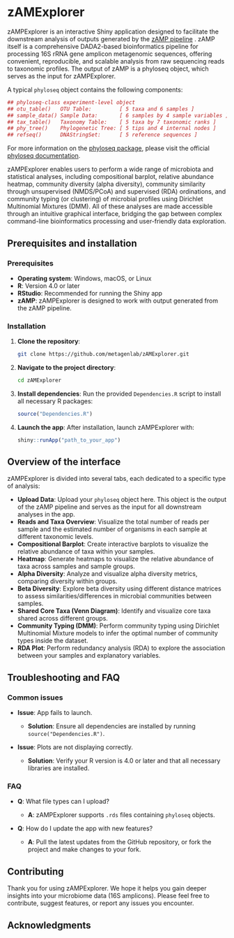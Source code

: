 # zAMExplorer
zAMPExplorer is an interactive Shiny application designed to facilitate the downstream analysis of outputs generated by the [zAMP pipeline](https://zamp.readthedocs.io/en/latest/) . zAMP itself is a comprehensive DADA2-based bioinformatics pipeline for processing 16S rRNA gene amplicon metagenomic sequences, offering convenient, reproducible, and scalable analysis from raw sequencing reads to taxonomic profiles. The output of zAMP is a phyloseq object, which serves as the input for zAMPExplorer.

A typical `phyloseq` object contains the following components:

```r
## phyloseq-class experiment-level object
## otu_table()   OTU Table:         [ 5 taxa and 6 samples ]
## sample_data() Sample Data:       [ 6 samples by 4 sample variables ]
## tax_table()   Taxonomy Table:    [ 5 taxa by 7 taxonomic ranks ]
## phy_tree()    Phylogenetic Tree: [ 5 tips and 4 internal nodes ]
## refseq()      DNAStringSet:      [ 5 reference sequences ]
```

For more information on the [phyloseq package](https://rdrr.io/bioc/phyloseq/man/phyloseq-package.html), please visit the official [phyloseq documentation](https://rdrr.io/bioc/phyloseq/).


zAMPExplorer enables users to perform a wide range of microbiota and statistical analyses, including compositional barplot, relative abundance heatmap, community diversity (alpha diversity), community similarity through unsupervised (NMDS/PCoA) and supervised (RDA) ordinations, and community typing (or clustering) of microbial profiles using Dirichlet Multinomial Mixtures (DMM). All of these analyses are made accessible through an intuitive graphical interface, bridging the gap between complex command-line bioinformatics processing and user-friendly data exploration.


## Prerequisites and installation

### Prerequisites

- **Operating system**: Windows, macOS, or Linux
- **R**: Version 4.0 or later
- **RStudio**: Recommended for running the Shiny app
- **zAMP**: zAMPExplorer is designed to work with output generated from the zAMP pipeline.

### Installation

1. **Clone the repository**:
   ```bash
   git clone https://github.com/metagenlab/zAMExplorer.git
   ```
2. **Navigate to the project directory**:
   ```bash
   cd zAMExplorer
   ```
3. **Install dependencies**:
   Run the provided `Dependencies.R` script to install all necessary R packages:
   ```r
   source("Dependencies.R")
   ```

4. **Launch the app**:
   After installation, launch zAMPExplorer with:
   ```r
   shiny::runApp("path_to_your_app")
   ```


## Overview of the interface

zAMPExplorer is divided into several tabs, each dedicated to a specific type of analysis:

- **Upload Data**: Upload your `phyloseq` object here. This object is the output of the zAMP pipeline and serves as the input for all downstream analyses in the app.
- **Reads and Taxa Overview**: Visualize the total number of reads per sample and the estimated number of organisms in each sample at different taxonomic levels.
- **Compositional Barplot**: Create interactive barplots to visualize the relative abundance of taxa within your samples.
- **Heatmap**: Generate heatmaps to visualize the relative abundance of taxa across samples and sample groups.
- **Alpha Diversity**: Analyze and visualize alpha diversity metrics, comparing diversity within groups.
- **Beta Diversity**: Explore beta diversity using different distance matrices to assess similarities/differences in microbial communities between samples.
- **Shared Core Taxa (Venn Diagram)**: Identify and visualize core taxa shared across different groups.
- **Community Typing (DMM)**: Perform community typing using Dirichlet Multinomial Mixture models to infer the optimal number of community types inside the dataset.
- **RDA Plot**: Perform redundancy analysis (RDA) to explore the association between your samples and explanatory variables.


## Troubleshooting and FAQ

### Common issues

- **Issue**: App fails to launch.
  - **Solution**: Ensure all dependencies are installed by running `source("Dependencies.R")`.

- **Issue**: Plots are not displaying correctly.
  - **Solution**: Verify your R version is 4.0 or later and that all necessary libraries are installed.

### FAQ

- **Q**: What file types can I upload?
  - **A**: zAMPExplorer supports `.rds` files containing `phyloseq` objects.

- **Q**: How do I update the app with new features?
  - **A**: Pull the latest updates from the GitHub repository, or fork the project and make changes to your fork.


## Contributing
Thank you for using zAMPExplorer. We hope it helps you gain deeper insights into your microbiome data (16S amplicons). Please feel free to contribute, suggest features, or report any issues you encounter.


## Acknowledgments






